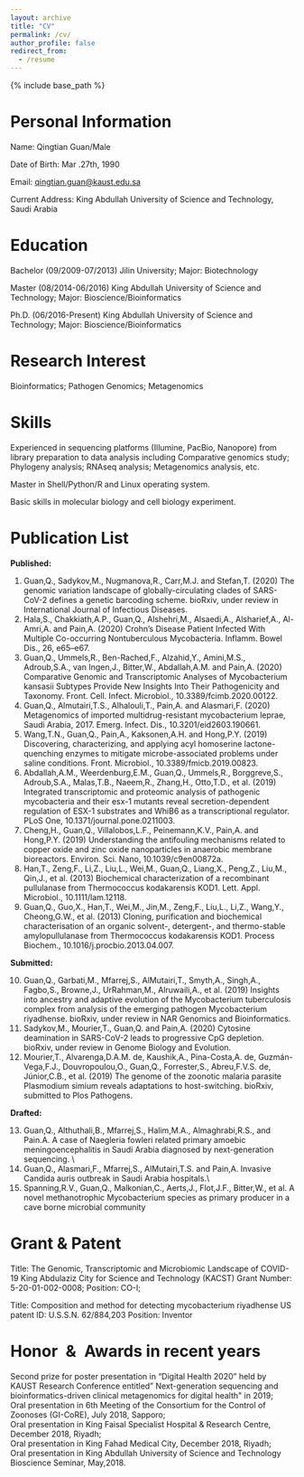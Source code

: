 ```yaml
---
layout: archive
title: "CV"
permalink: /cv/
author_profile: false
redirect_from:
  - /resume
---
```


{% include base_path %}


Personal Information
==


Name: Qingtian Guan/Male   


Date of Birth: Mar .27th, 1990 


Email: qingtian.guan@kaust.edu.sa	


Current Address: King Abdullah University of Science and Technology, Saudi Arabia


Education
==


Bachelor (09/2009-07/2013) Jilin University;
Major: Biotechnology

Master (08/2014-06/2016) King Abdullah University of Science and Technology;
Major: Bioscience/Bioinformatics

Ph.D.  (06/2016-Present) King Abdullah University of Science and Technology;
Major: Bioscience/Bioinformatics

Research Interest
==

Bioinformatics; Pathogen Genomics; Metagenomics 

Skills
==

Experienced in sequencing platforms (Illumine, PacBio, Nanopore) from library preparation to data analysis including Comparative genomics study; Phylogeny analysis; RNAseq analysis; Metagenomics analysis, etc.

Master in Shell/Python/R and Linux operating system.

Basic skills in molecular biology and cell biology experiment.

Publication List
==

**Published:**
1. Guan,Q., Sadykov,M., Nugmanova,R., Carr,M.J. and Stefan,T. (2020) The genomic variation landscape of globally-circulating clades of SARS-CoV-2 defines a genetic barcoding scheme. bioRxiv, under review in International Journal of Infectious Diseases.
2. Hala,S., Chakkiath,A.P., Guan,Q., Alshehri,M., Alsaedi,A., Alsharief,A., Al-Amri,A. and Pain,A. (2020) Crohn’s Disease Patient Infected With Multiple Co-occurring Nontuberculous Mycobacteria. Inflamm. Bowel Dis., 26, e65–e67.
3. Guan,Q., Ummels,R., Ben-Rached,F., Alzahid,Y., Amini,M.S., Adroub,S.A., van Ingen,J., Bitter,W., Abdallah,A.M. and Pain,A. (2020) Comparative Genomic and Transcriptomic Analyses of Mycobacterium kansasii Subtypes Provide New Insights Into Their Pathogenicity and Taxonomy. Front. Cell. Infect. Microbiol., 10.3389/fcimb.2020.00122.
4. Guan,Q., Almutairi,T.S., Alhalouli,T., Pain,A. and Alasmari,F. (2020) Metagenomics of imported multidrug-resistant mycobacterium leprae, Saudi Arabia, 2017. Emerg. Infect. Dis., 10.3201/eid2603.190661.
5. Wang,T.N., Guan,Q., Pain,A., Kaksonen,A.H. and Hong,P.Y. (2019) Discovering, characterizing, and applying acyl homoserine lactone-quenching enzymes to mitigate microbe-associated problems under saline conditions. Front. Microbiol., 10.3389/fmicb.2019.00823.
6. Abdallah,A.M., Weerdenburg,E.M., Guan,Q., Ummels,R., Borggreve,S., Adroub,S.A., Malas,T.B., Naeem,R., Zhang,H., Otto,T.D., et al. (2019) Integrated transcriptomic and proteomic analysis of pathogenic mycobacteria and their esx-1 mutants reveal secretion-dependent regulation of ESX-1 substrates and WhiB6 as a transcriptional regulator. PLoS One, 10.1371/journal.pone.0211003.
7. Cheng,H., Guan,Q., Villalobos,L.F., Peinemann,K.V., Pain,A. and Hong,P.Y. (2019) Understanding the antifouling mechanisms related to copper oxide and zinc oxide nanoparticles in anaerobic membrane bioreactors. Environ. Sci. Nano, 10.1039/c9en00872a.
8. Han,T., Zeng,F., Li,Z., Liu,L., Wei,M., Guan,Q., Liang,X., Peng,Z., Liu,M., Qin,J., et al. (2013) Biochemical characterization of a recombinant pullulanase from Thermococcus kodakarensis KOD1. Lett. Appl. Microbiol., 10.1111/lam.12118.
9. Guan,Q., Guo,X., Han,T., Wei,M., Jin,M., Zeng,F., Liu,L., Li,Z., Wang,Y., Cheong,G.W., et al. (2013) Cloning, purification and biochemical characterisation of an organic solvent-, detergent-, and thermo-stable amylopullulanase from Thermococcus kodakarensis KOD1. Process Biochem., 10.1016/j.procbio.2013.04.007.

**Submitted:**

10. Guan,Q., Garbati,M., Mfarrej,S., AlMutairi,T., Smyth,A., Singh,A., Fagbo,S., Browne,J., UrRahman,M., Alruwaili,A., et al. (2019) Insights into ancestry and adaptive evolution of the Mycobacterium tuberculosis complex from analysis of the emerging pathogen Mycobacterium riyadhense. bioRxiv, under review in NAR Genomics and Bioinformatics.  
11. Sadykov,M., Mourier,T., Guan,Q. and Pain,A. (2020) Cytosine deamination in SARS-CoV-2 leads to progressive CpG depletion. bioRxiv, under review in Genome Biology and Evolution.
12. Mourier,T., Alvarenga,D.A.M. de, Kaushik,A., Pina-Costa,A. de, Guzmán-Vega,F.J., Douvropoulou,O., Guan,Q., Forrester,S., Abreu,F.V.S. de, Júnior,C.B., et al. (2019) The genome of the zoonotic malaria parasite Plasmodium simium reveals adaptations to host-switching. bioRxiv, submitted to Plos Pathogens.

**Drafted:**

13. Guan,Q., Althuthali,B., Mfarrej,S., Halim,M.A., Almaghrabi,R.S., and Pain.A. A case of Naegleria fowleri related primary amoebic meningoencephalitis in Saudi Arabia diagnosed by next-generation sequencing. \ 
14. Guan,Q., Alasmari,F., Mfarrej,S., AlMutairi,T.S. and Pain,A. Invasive Candida auris outbreak in Saudi Arabia hospitals.\
15. Spanning,R.V., Guan,Q., Malkonian,C., Aerts,J., Flot,J.F., Bitter,W., et al. A novel methanotrophic Mycobacterium species as primary producer in a cave borne microbial community


Grant & Patent
==
Title: The Genomic, Transcriptomic and Microbiomic Landscape of COVID-19
King Abdulaziz City for Science and Technology (KACST) Grant Number: 5-20-01-002-0008; 
Position: CO-I; 

Title: Composition and method for detecting mycobacterium riyadhense
US patent ID: U.S.S.N. 62/884,203
Position: Inventor

Honor & Awards in recent years
==
Second prize for poster presentation in “Digital Health 2020” held by KAUST Research Conference entitled” Next-generation sequencing and bioinformatics-driven clinical metagenomics for digital health" in 2019;\
Oral presentation in 6th Meeting of the Consortium for the Control of Zoonoses (GI-CoRE), July 2018, Sapporo;\
Oral presentation in King Faisal Specialist Hospital & Research Centre, December 2018, Riyadh;\
Oral presentation in King Fahad Medical City, December 2018, Riyadh;\
Oral presentation in King Abdullah University of Science and Technology Bioscience Seminar, May,2018.
